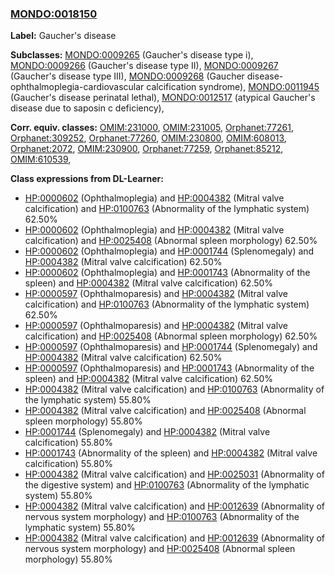 
### [MONDO:0018150](http://purl.obolibrary.org/obo/MONDO_0018150)
**Label:** Gaucher's disease

**Subclasses:** [MONDO:0009265](http://purl.obolibrary.org/obo/MONDO_0009265) (Gaucher's disease type i), [MONDO:0009266](http://purl.obolibrary.org/obo/MONDO_0009266) (Gaucher's disease type II), [MONDO:0009267](http://purl.obolibrary.org/obo/MONDO_0009267) (Gaucher's disease type III), [MONDO:0009268](http://purl.obolibrary.org/obo/MONDO_0009268) (Gaucher disease-ophthalmoplegia-cardiovascular calcification syndrome), [MONDO:0011945](http://purl.obolibrary.org/obo/MONDO_0011945) (Gaucher's disease perinatal lethal), [MONDO:0012517](http://purl.obolibrary.org/obo/MONDO_0012517) (atypical Gaucher's disease due to saposin c deficiency), 

**Corr. equiv. classes:** [OMIM:231000](http://purl.obolibrary.org/obo/OMIM_231000), [OMIM:231005](http://purl.obolibrary.org/obo/OMIM_231005), [Orphanet:77261](http://www.orpha.net/ORDO/Orphanet_77261), [Orphanet:309252](http://www.orpha.net/ORDO/Orphanet_309252), [Orphanet:77260](http://www.orpha.net/ORDO/Orphanet_77260), [OMIM:230800](http://purl.obolibrary.org/obo/OMIM_230800), [OMIM:608013](http://purl.obolibrary.org/obo/OMIM_608013), [Orphanet:2072](http://www.orpha.net/ORDO/Orphanet_2072), [OMIM:230900](http://purl.obolibrary.org/obo/OMIM_230900), [Orphanet:77259](http://www.orpha.net/ORDO/Orphanet_77259), [Orphanet:85212](http://www.orpha.net/ORDO/Orphanet_85212), [OMIM:610539](http://purl.obolibrary.org/obo/OMIM_610539), 

**Class expressions from DL-Learner:**

- [HP:0000602](http://purl.obolibrary.org/obo/HP_0000602) (Ophthalmoplegia) and [HP:0004382](http://purl.obolibrary.org/obo/HP_0004382) (Mitral valve calcification) and [HP:0100763](http://purl.obolibrary.org/obo/HP_0100763) (Abnormality of the lymphatic system) 62.50%
- [HP:0000602](http://purl.obolibrary.org/obo/HP_0000602) (Ophthalmoplegia) and [HP:0004382](http://purl.obolibrary.org/obo/HP_0004382) (Mitral valve calcification) and [HP:0025408](http://purl.obolibrary.org/obo/HP_0025408) (Abnormal spleen morphology) 62.50%
- [HP:0000602](http://purl.obolibrary.org/obo/HP_0000602) (Ophthalmoplegia) and [HP:0001744](http://purl.obolibrary.org/obo/HP_0001744) (Splenomegaly) and [HP:0004382](http://purl.obolibrary.org/obo/HP_0004382) (Mitral valve calcification) 62.50%
- [HP:0000602](http://purl.obolibrary.org/obo/HP_0000602) (Ophthalmoplegia) and [HP:0001743](http://purl.obolibrary.org/obo/HP_0001743) (Abnormality of the spleen) and [HP:0004382](http://purl.obolibrary.org/obo/HP_0004382) (Mitral valve calcification) 62.50%
- [HP:0000597](http://purl.obolibrary.org/obo/HP_0000597) (Ophthalmoparesis) and [HP:0004382](http://purl.obolibrary.org/obo/HP_0004382) (Mitral valve calcification) and [HP:0100763](http://purl.obolibrary.org/obo/HP_0100763) (Abnormality of the lymphatic system) 62.50%
- [HP:0000597](http://purl.obolibrary.org/obo/HP_0000597) (Ophthalmoparesis) and [HP:0004382](http://purl.obolibrary.org/obo/HP_0004382) (Mitral valve calcification) and [HP:0025408](http://purl.obolibrary.org/obo/HP_0025408) (Abnormal spleen morphology) 62.50%
- [HP:0000597](http://purl.obolibrary.org/obo/HP_0000597) (Ophthalmoparesis) and [HP:0001744](http://purl.obolibrary.org/obo/HP_0001744) (Splenomegaly) and [HP:0004382](http://purl.obolibrary.org/obo/HP_0004382) (Mitral valve calcification) 62.50%
- [HP:0000597](http://purl.obolibrary.org/obo/HP_0000597) (Ophthalmoparesis) and [HP:0001743](http://purl.obolibrary.org/obo/HP_0001743) (Abnormality of the spleen) and [HP:0004382](http://purl.obolibrary.org/obo/HP_0004382) (Mitral valve calcification) 62.50%
- [HP:0004382](http://purl.obolibrary.org/obo/HP_0004382) (Mitral valve calcification) and [HP:0100763](http://purl.obolibrary.org/obo/HP_0100763) (Abnormality of the lymphatic system) 55.80%
- [HP:0004382](http://purl.obolibrary.org/obo/HP_0004382) (Mitral valve calcification) and [HP:0025408](http://purl.obolibrary.org/obo/HP_0025408) (Abnormal spleen morphology) 55.80%
- [HP:0001744](http://purl.obolibrary.org/obo/HP_0001744) (Splenomegaly) and [HP:0004382](http://purl.obolibrary.org/obo/HP_0004382) (Mitral valve calcification) 55.80%
- [HP:0001743](http://purl.obolibrary.org/obo/HP_0001743) (Abnormality of the spleen) and [HP:0004382](http://purl.obolibrary.org/obo/HP_0004382) (Mitral valve calcification) 55.80%
- [HP:0004382](http://purl.obolibrary.org/obo/HP_0004382) (Mitral valve calcification) and [HP:0025031](http://purl.obolibrary.org/obo/HP_0025031) (Abnormality of the digestive system) and [HP:0100763](http://purl.obolibrary.org/obo/HP_0100763) (Abnormality of the lymphatic system) 55.80%
- [HP:0004382](http://purl.obolibrary.org/obo/HP_0004382) (Mitral valve calcification) and [HP:0012639](http://purl.obolibrary.org/obo/HP_0012639) (Abnormality of nervous system morphology) and [HP:0100763](http://purl.obolibrary.org/obo/HP_0100763) (Abnormality of the lymphatic system) 55.80%
- [HP:0004382](http://purl.obolibrary.org/obo/HP_0004382) (Mitral valve calcification) and [HP:0012639](http://purl.obolibrary.org/obo/HP_0012639) (Abnormality of nervous system morphology) and [HP:0025408](http://purl.obolibrary.org/obo/HP_0025408) (Abnormal spleen morphology) 55.80%


